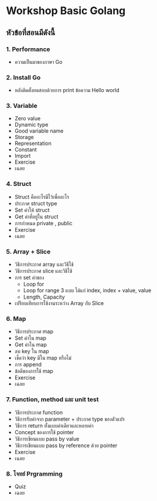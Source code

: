 # Workshop Basic Golang

## หัวข้อที่สอนมีดังนี้

### 1. Performance
 - ความเป็นมาของภาษา Go

### 2. Install Go
 - หลังติดตั้งทดสอบด้วยการ print ข้อความ Hello world 	

### 3. Variable
 - Zero value
 - Dynamic type
 - Good variable name
 - Storage
 - Representation
 - Constant
 - Import
 - Exercise
 - เฉลย 

### 4. Struct
 - Struct คืออะไรมีใว้เพื่ออะไร
 - ประกาศ struct type
 - Set ค่าให้ struct
 - Get ค่าที่อยู่ใน struct
 - การกำหนด private , public
 - Exercise
 - เฉลย

### 5. Array + Slice
 - วิธีการประกาศ array และวิธีใช้
 - วิธีการประกาศ slice และวิธีใช้
 - การ set ค่าของ
    - Loop for
    - Loop for range 3 แบบ ได้แก่ index, index + value, value
    - Length, Capacity
 - เปรียบเทียบการใช้งานระหว่าง Array กับ Slice

### 6. Map
 - วิธีการประกาศ map 
 - Set ค่าใน map
 - Get ค่าใน map
 - ลบ key ใน map
 - เช็คว่า key มีใน map หรือไม่
 - การ append
 - ข้อดีของการใช้ map
 - Exercise
 - เฉลย

### 7. Function, method และ unit test
 - วิธีการประกาศ function 
 - วิธีการรับค่าจาก parameter + ประกาศ type ของตัวแปร
 - วิธีการ return ทั้งแบบค่าเดียวและหลายค่า
 - Concept ของการใช้ pointer
 - วิธีการเขียนแบบ pass by value
 - วิธีการเขียนแบบ pass by reference ด้วย pointer
 - Exercise
 - เฉลย

### 8. โจทย์ Prgramming
 - Quiz
 - เฉลย
